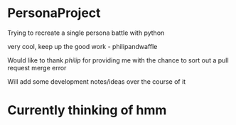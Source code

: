 # PersonaProject

Trying to recreate a single persona battle with python

very cool, keep up the good work - philipandwaffle 

Would like to thank <i>philip</i> for providing me with the chance to sort out a pull request merge error

Will add some development notes/ideas over the course of it

<h1>Currently thinking of hmm</h1>
